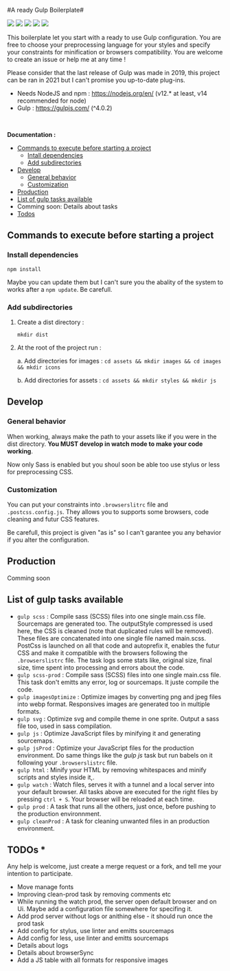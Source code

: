 #A ready Gulp Boilerplate#


![](https://img.shields.io/badge/gulp%40latest-%3E%3D%204.0.2-brightgreen)    ![](https://img.shields.io/badge/node%40latest-%3E%3D%2012.16.3-brightgreen)    ![](https://img.shields.io/github/watchers/BaptisteCrouzet/https://img.shields.io/github/stars/BaptisteCrouzet/Gulp-boilerplate?style=social?style=social)    ![](https://img.shields.io/github/stars/BaptisteCrouzet/Gulp-boilerplate?style=social)    ![](https://img.shields.io/github/followers/BaptisteCrouzet?label=Happy%20followers&style=social)

This boilerplate let you start with a ready to use Gulp configuration. You are free to choose your preprocessing language for your styles and specify your constraints for minification or browsers compatibility.
You are welcome to create an issue or help me at any time !

Please consider that the last release of Gulp was made in 2019, this project can be ran in 2021 but I can't promise you up-to-date plug-ins.

* Needs NodeJS and npm : <https://nodejs.org/en/> (v12.* at least, v14 recommended for node)
* Gulp : <https://gulpjs.com/> (^4.0.2)

<br>

**Documentation :**

* [Commands to execute before starting a project](#commands-to-execute-before-starting-a-project)
    * [Intall dependencies](#install-dependencies)
    * [Add subdirectories](#add-subdirectories)
* [Develop](#develop)
    * [General behavior](#general-behavior)
    * [Customization](#customization)
* [Production](#production)
* [List of gulp tasks available](#list-of-gulp-tasks-available)
* Comming soon: Details about tasks
* [Todos](#todos)

## Commands to execute before starting a project

### Install dependencies

```npm install```

Maybe you can update them but I can't sure you the abality of the system to works after a `npm update`. Be carefull.

### Add subdirectories

1. Create a dist directory :

    ```mkdir dist```

2. At the root of the project run :

    a. Add directories for images : ```cd assets && mkdir images && cd images && mkdir icons```

    b. Add directories for assets : ```cd assets && mkdir styles && mkdir js```

## Develop

### General behavior

When working, always make the path to your assets like if you were in the dist directory.
**You MUST develop in watch mode to make your code working**.

Now only Sass is enabled but you shoul soon be able too use stylus or less for preprocessing CSS.

### Customization

You can put your constraints into ```.browserslitrc``` file and ```.postcss.config.js```. They allows you to supports some browsers, code cleaning and futur CSS features.

Be carefull, this project is given "as is" so I can't garantee you any behavior if you alter the configuration.

## Production

Comming soon

## List of gulp tasks available

* ```gulp scss``` : Compile sass (SCSS) files into one single main.css file. Sourcemaps are generated too. The outputStyle compressed is used here, the CSS is cleaned (note that duplicated rules will be removed). These files are concatenated into one single file named main.scss. PostCss is launched on all that code and autoprefix it, enables the futur CSS and make it compatible with the browsers following the `.browserslistrc` file. The task logs some stats like, original size, final size, time spent into processing and errors about the code.
* ```gulp scss-prod``` : Compile sass (SCSS) files into one single main.css file. This task don't emitts any error, log or sourcemaps. It juste compile the code.
* ```gulp imagesOptimize``` : Optimize images by converting png and jpeg files into webp format. Responsives images are generated too in multiple formats.
* ```gulp svg``` : Optimize svg and compile theme in one sprite. Output a sass file too, used in sass compilation.
* ```gulp js``` : Optimize JavaScript files by minifying it and generating sourcemaps.
* ```gulp jsProd``` : Optimize your JavaScript files for the production environment. Do same things like the *gulp js* task but run babels on it following your `.browserslistrc` file.
* ```gulp html``` : Minify your HTML by removing whitespaces and minify scripts and styles inside it,.
* ```gulp watch``` : Watch files, serves it with a tunnel and a local server into your default browser. All tasks above are executed for the right files by pressing ```ctrl + S```. Your browser will be reloaded at each time.
* ```gulp prod``` : A task that runs all the others, just once, before pushing to the production environnment.
* ```gulp cleanProd``` : A task for cleaning unwanted files in an production environment.

## TODOs *

Any help is welcome, just create a merge request or a fork, and tell me your intention to participate.

* Move manage fonts
* Improving clean-prod task by removing comments etc
* While running the watch prod, the server open default browser and on Ui. Maybe add a configuration file somewhere for specifing it.
* Add prod server without logs or anithing else - it should run once the prod task
* Add config for stylus, use linter and emitts sourcemaps
* Add config for less, use linter and emitts sourcemaps
* Details about logs
* Details about browserSync
* Add a JS table with all formats for responsive images

